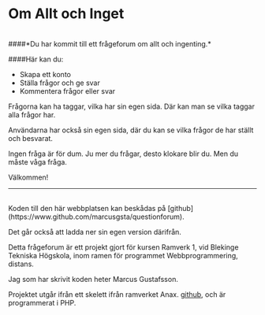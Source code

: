 ---
...

Om Allt och Inget
=========================
<br>
####*Du har kommit till ett frågeforum om allt och ingenting.*

<br>

####Här kan du:

* Skapa ett konto
* Ställa frågor och ge svar
* Kommentera frågor eller svar

Frågorna kan ha taggar, vilka har sin egen sida.
Där kan man se vilka taggar alla frågor har.

Användarna har också sin egen sida, där du kan se
vilka frågor de har ställt och besvarat.

Ingen fråga är för dum. Ju mer du frågar,
desto klokare blir du. Men du måste våga fråga.

Välkommen!

--------------------

<br>
Koden till den här webbplatsen kan beskådas på
[github](https://www.github.com/marcusgsta/questionforum).

Det går också att ladda ner sin egen version därifrån.

Detta frågeforum är ett projekt gjort för kursen Ramverk 1,
vid Blekinge Tekniska Högskola, inom ramen för programmet Webbprogrammering, distans.

Jag som har skrivit koden heter Marcus Gustafsson.

Projektet utgår ifrån ett skelett ifrån ramverket Anax.
[github](https://www.github.com/canax),
och är programmerat i PHP.
